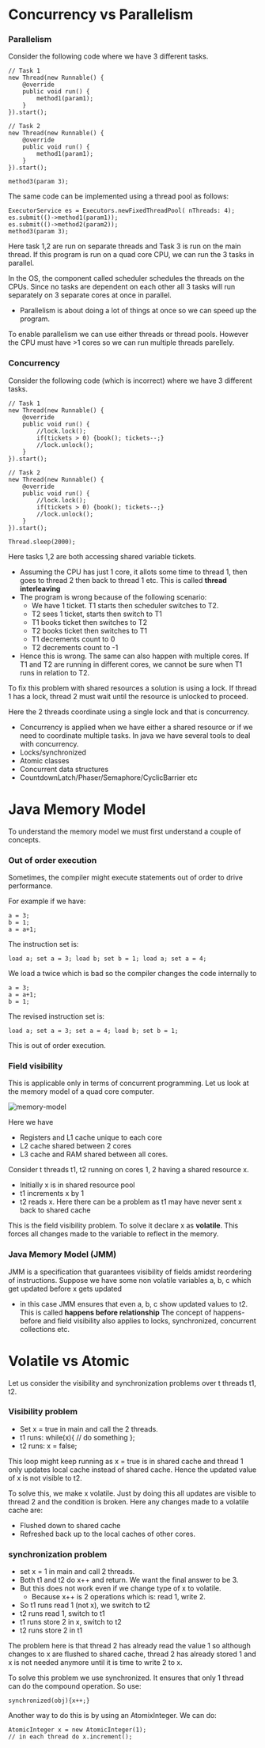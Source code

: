 
# Concurrency vs Parallelism

### Parallelism

Consider the following code where we have 3 different tasks.
    
    
    // Task 1
    new Thread(new Runnable() {
        @override
        public void run() {
            method1(param1);
        }
    }).start();
    
    // Task 2
    new Thread(new Runnable() {
        @override
        public void run() {
            method1(param1);
        }
    }).start();
    
    method3(param 3);
    
The same code can be implemented using a thread pool as follows:

    ExecutorService es = Executors.newFixedThreadPool( nThreads: 4);
    es.submit(()->method1(param1));
    es.submit(()->method2(param2));
    method3(param 3);
    
Here task 1,2 are run on separate threads and Task 3 is run on the main thread. If this program is run on a quad core CPU, we can run the 3 tasks in parallel.

In the OS, the component called scheduler schedules the threads on the CPUs. Since no tasks are dependent on each other all 3 tasks will run separately on 3 separate cores at once in parallel. 
  - Parallelism is about doing a lot of things at once so we can speed up the program.

To enable parallelism we can use either threads or thread pools. However the CPU must have >1 cores so we can run multiple threads parellely.

### Concurrency

Consider the following code (which is incorrect) where we have 3 different tasks.
    
    
    // Task 1
    new Thread(new Runnable() {
        @override
        public void run() {
            //lock.lock();
            if(tickets > 0) {book(); tickets--;}
            //lock.unlock();
        }
    }).start();
    
    // Task 2
    new Thread(new Runnable() {
        @override
        public void run() {
            //lock.lock();
            if(tickets > 0) {book(); tickets--;}
            //lock.unlock();
        }
    }).start();
    
    Thread.sleep(2000);

Here tasks 1,2 are both accessing shared variable tickets. 

- Assuming the CPU has just 1 core, it allots some time to thread 1, then goes to thread 2 then back to thread 1 etc. This is called **thread interleaving**
- The program is wrong because of the following scenario:
  - We have 1 ticket. T1 starts then scheduler switches to T2.
  - T2 sees 1 ticket, starts then switch to T1
  - T1 books ticket then switches to T2
  - T2 books ticket then switches to T1
  - T1 decrements count to 0
  - T2 decrements count to -1
- Hence this is wrong. The same can also happen with multiple cores. If T1 and T2 are running in different cores, we cannot be sure when T1 runs in relation to T2.

To fix this problem with shared resources a solution is using a lock. If thread 1 has a lock, thread 2 must wait until the resource is unlocked to proceed.

Here the 2 threads coordinate using a single lock and that is concurrency.
  - Concurrency is applied when we have either a shared resource or if we need to coordinate multiple tasks.
In java we have several tools to deal with concurrency.
  - Locks/synchronized
  - Atomic classes
  - Concurrent data structures
  - CountdownLatch/Phaser/Semaphore/CyclicBarrier etc

# Java Memory Model

To understand the memory model we must first understand a couple of concepts.

### Out of order execution

Sometimes, the compiler might execute statements out of order to drive performance.

For example if we have:

    a = 3; 
    b = 1; 
    a = a+1;
The instruction set is:

    load a; set a = 3; load b; set b = 1; load a; set a = 4;

We load a twice which is bad so the compiler changes the code internally to
    
    a = 3;
    a = a+1;
    b = 1;
The revised instruction set is:
    
    load a; set a = 3; set a = 4; load b; set b = 1;
    
This is out of order execution.

### Field visibility

This is applicable only in terms of concurrent programming. Let us look at the memory model of a quad core computer.

![memory-model](https://i.imgur.com/0UDzjro.png)

Here we have 
- Registers and L1 cache unique to each core
- L2 cache shared between 2 cores
- L3 cache and RAM shared between all cores.

Consider t threads t1, t2 running on cores 1, 2 having a shared resource x.
- Initially x is in shared resource pool
- t1 increments x by 1
- t2 reads x. Here there can be a problem as t1 may have never sent x back to shared cache

This is the field visibility problem. To solve it declare x as **volatile**. This forces all changes made to the variable to reflect in the memory.

### Java Memory Model (JMM)

JMM is a specification that guarantees visibility of fields amidst reordering of instructions. Suppose we have some non volatile variables a, b, c which get updated before x gets updated 
  - in this case JMM ensures that even a, b, c show updated values to t2. This is called **happens before relationship**
The concept of happens-before and field visibility also applies to locks, synchronized, concurrent collections etc.

# Volatile vs Atomic

Let us consider the visibility and synchronization problems over t threads t1, t2.

### Visibility problem

- Set x = true in main and call the 2 threads.
- t1 runs: while(x){ // do something };
- t2 runs: x = false;

This loop might keep running as x = true is in shared cache and thread 1 only updates local cache instead of shared cache. Hence the updated value of x is not visible to t2.

To solve this, we make x volatile. Just by doing this all updates are visible to thread 2 and the condition is broken. Here any changes made to a volatile cache are:
- Flushed down to shared cache
- Refreshed back up to the local caches of other cores.

### synchronization problem

- set x = 1 in main and call 2 threads.
- Both t1 and t2 do x++ and return. We want the final answer to be 3.
- But this does not work even if we change type of x to volatile.
    - Because x++ is 2 operations which is: read 1, write 2.
- So t1 runs read 1 (not x), we switch to t2
- t2 runs read 1, switch to t1
- t1 runs store 2 in x, switch to t2
- t2 runs store 2 in t1

The problem here is that thread 2 has already read the value 1 so although changes to x are flushed to shared cache, thread 2 has already stored 1 and x is not needed anymore until it is time to write 2 to x.

To solve this problem we use synchronized. It ensures that only 1 thread can do the compound operation. So use:
        
    synchronized(obj){x++;}

Another way to do this is by using an AtomixInteger. We can do:

    AtomicInteger x = new AtomicInteger(1);
    // in each thread do x.increment();
